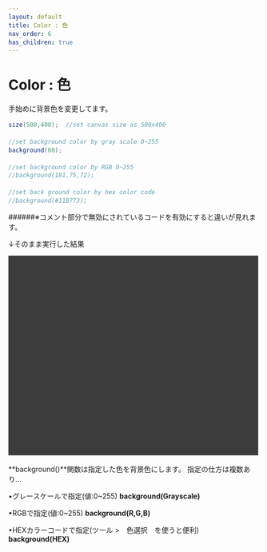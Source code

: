 ```yaml
---
layout: default
title: Color : 色
nav_order: 6
has_children: true
---
```


# Color : 色

手始めに背景色を変更してます。

```java
size(500,400);  //set canvas size as 500x400

//set background color by gray scale 0~255
background(60);

//set background color by RGB 0~255
//background(181,75,72);

//set back ground color by hex color code
//background(#11B773);
```
######※コメント部分で無効にされているコードを有効にすると違いが見れます。

↓そのまま実行した結果

![](/assets/background_run.png)

**background()**関数は指定した色を背景色にします。
指定の仕方は複数あり...

•グレースケールで指定(値:0~255)
**background(Grayscale)**

•RGBで指定(値:0~255)
**background(R,G,B)**

•HEXカラーコードで指定(ツール >　色選択　を使うと便利)
**background(HEX)**
